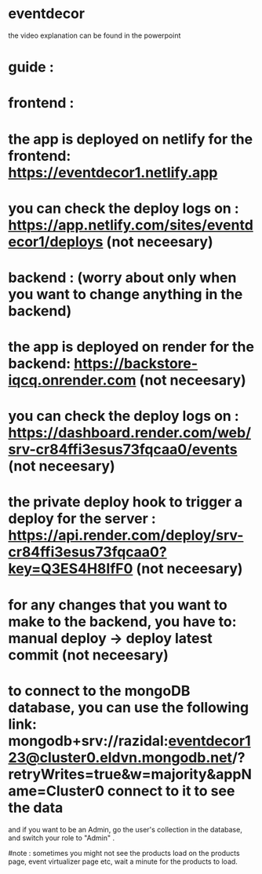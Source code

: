 # eventdecor
the video explanation can be found in the powerpoint
# guide :

# frontend :
# the app is deployed on netlify for the frontend: https://eventdecor1.netlify.app
# you can check the deploy logs on : https://app.netlify.com/sites/eventdecor1/deploys  (not neceesary)

# backend :  (worry about only when you want to change anything in the backend)
# the app is deployed on render for the backend: https://backstore-iqcq.onrender.com  (not neceesary)
# you can check the deploy logs on : https://dashboard.render.com/web/srv-cr84ffi3esus73fqcaa0/events (not neceesary)
# the private deploy hook to trigger a deploy for the server : https://api.render.com/deploy/srv-cr84ffi3esus73fqcaa0?key=Q3ES4H8IfF0 (not neceesary)
# for any changes that you want to make to the backend, you have to: manual deploy -> deploy latest commit (not neceesary)
# to connect to the mongoDB database, you can use the following link: mongodb+srv://razidal:eventdecor123@cluster0.eldvn.mongodb.net/?retryWrites=true&w=majority&appName=Cluster0   connect to it to see the data
and if you want to be an Admin, go the user's collection in the database, and switch your role to "Admin" .

#note :
sometimes you might not see the products load on the products page, event virtualizer page etc, wait a minute for the products to load. 
